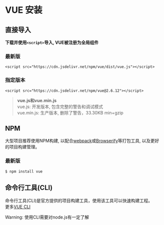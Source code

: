 # VUE 安装

## **直接导入**

**下载并使用`<script>`导入, VUE被注册为全局组件**

### 最新版

~~~
<script src="https://cdn.jsdelivr.net/npm/vue/dist/vue.js"></script>
~~~

### 指定版本
  
~~~
<script src="https://cdn.jsdelivr.net/npm/vue@2.6.12"></script>
~~~

> **vue.js和vue.min.js**  
> vue.js: 开发版本, 包含完整的警告和调试模式  
> vue.min.js: 生产版本, 删除了警告，33.30KB min+gzip

## **NPM**

大型项目推荐使用NPM构建, 以配合[webpack](https://webpack.js.org/)或[Browserify](http://browserify.org/)等打包工具, 以及更好的项目构建管理。

### 最新版

~~~
$ npm install vue
~~~

## **命令行工具(CLI)**

命令行工具(CLI)是官方提供的项目构建工具，使用该工具可以快速构建工程。  
更多[VUE CLI](https://cli.vuejs.org/)

Warning: 使用CLI需要对node.js有一定了解
